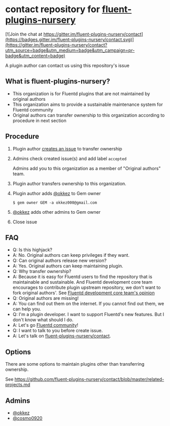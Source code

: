 # contact repository for [fluent-plugins-nursery](https://github.com/fluent-plugins-nursery)

[![Join the chat at https://gitter.im/fluent-plugins-nursery/contact](https://badges.gitter.im/fluent-plugins-nursery/contact.svg)](https://gitter.im/fluent-plugins-nursery/contact?utm_source=badge&utm_medium=badge&utm_campaign=pr-badge&utm_content=badge)

A plugin author can contact us using this repository's issue

## What is fluent-plugins-nursery?

* This organization is for Fluentd plugins that are not maintained by original authors
* This organization aims to provide a sustainable maintenance system for Fluentd community
* Original authors can transfer ownership to this organization according to procedure in next section

## Procedure

1. Plugin author [creates an issue](https://github.com/fluent-plugins-nursery/contact/issues/new) to transfer ownership

2. Admins check created issue(s) and add label `accepted`

    Admins add you to this organization as a member of "Original authors" team.

3. Plugin author transfers ownership to this organization.

4. Plugin author adds [@okkez](https://github.com/okkez) to Gem owner

    ```
    $ gem owner GEM -a okkez000@gmail.com
    ```

5. [@okkez](https://github.com/okkez) adds other admins to Gem owner

6. Close issue

## FAQ

* Q: Is this highjack?
* A: No. Original authors can keep privileges if they want.
* Q: Can original authors release new version?
* A: Yes. Original authors can keep maintaining plugin.
* Q: Why transfer ownership?
* A: Because it is easy for Fluentd users to find the repository that is maintainable and sustainable.
     And Fluentd development core team encourages to contribute plugin upstream repository, we don't want to fork original authors'.
     See [Fluentd development core team's opinion](http://docs.fluentd.org/v0.12/articles/plugin-development#send-a-patch-or-fork)
* Q: Original authors are missing!
* A: You can find out them on the internet. If you cannot find out them, we can help you.
* Q: I'm a plugin developer. I want to support Fluentd's new features. But I don't know what should I do.
* A: Let's go [Fluentd community](https://www.fluentd.org/community)!
* Q: I want to talk to you before create issue.
* A: Let's talk on [fluent-plugins-nursery/contact](https://gitter.im/fluent-plugins-nursery/contact).

## Options

There are some options to maintain plugins other than transferring ownership.

See https://github.com/fluent-plugins-nursery/contact/blob/master/related-projects.md

## Admins

* [@okkez](https://github.com/okkez)
* [@cosmo0920](https://github.com/cosmo0920)
